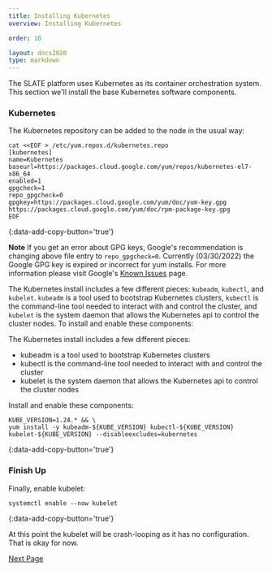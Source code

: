 ```yaml
---
title: Installing Kubernetes
overview: Installing Kubernetes

order: 10  

layout: docs2020
type: markdown
---
```



The SLATE platform uses Kubernetes as its container orchestration system. This section we'll install the base Kubernetes software components.

### Kubernetes

The Kubernetes repository can be added to the node in the usual way:

```
cat <<EOF > /etc/yum.repos.d/kubernetes.repo
[kubernetes]
name=Kubernetes
baseurl=https://packages.cloud.google.com/yum/repos/kubernetes-el7-x86_64
enabled=1
gpgcheck=1
repo_gpgcheck=0
gpgkey=https://packages.cloud.google.com/yum/doc/yum-key.gpg https://packages.cloud.google.com/yum/doc/rpm-package-key.gpg
EOF
```
{:data-add-copy-button='true'}

**Note** If you get an error about GPG keys, Google's recommendation is changing above file entry to `repo_gpgcheck=0`.  Currently (03/30/2022) the Google GPG key is expired or incorrect for yum installs. For more information please visit Google's [Known Issues](https://cloud.google.com/compute/docs/troubleshooting/known-issues#keyexpired) page. 

The Kubernetes install includes a few different pieces: `kubeadm`, `kubectl`, and `kubelet`. `kubeadm` is a tool used to bootstrap Kubernetes clusters, `kubectl` is the command-line tool needed to interact with and control the cluster, and `kubelet` is the system daemon that allows the Kubernetes api to control the cluster nodes. To install and enable these components:

The Kubernetes install includes a few different pieces:

- kubeadm is a tool used to bootstrap Kubernetes clusters
- kubectl is the command-line tool needed to interact with and control the cluster
- kubelet is the system daemon that allows the Kubernetes api to control the cluster nodes

Install and enable these components:

```
KUBE_VERSION=1.24.* && \
yum install -y kubeadm-${KUBE_VERSION} kubectl-${KUBE_VERSION} kubelet-${KUBE_VERSION} --disableexcludes=kubernetes
```
{:data-add-copy-button='true'}

### Finish Up

Finally, enable kubelet:

```
systemctl enable --now kubelet
```
{:data-add-copy-button='true'}

At this point the kubelet will be crash-looping as it has no configuration. That is okay for now.

<a href="/docs/cluster/manual/slate-master-node.html">Next Page</a>

